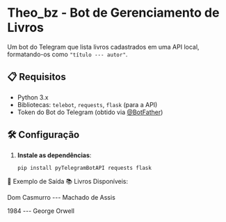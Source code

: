 # Theo_bz - Bot de Gerenciamento de Livros

Um bot do Telegram que lista livros cadastrados em uma API local, formatando-os como `"título --- autor"`.

## 📋 Requisitos
- Python 3.x
- Bibliotecas: `telebot`, `requests`, `flask` (para a API)
- Token do Bot do Telegram (obtido via [@BotFather](https://t.me/BotFather))

## 🛠️ Configuração
1. **Instale as dependências**:
   ```bash
   pip install pyTelegramBotAPI requests flask

📄 Exemplo de Saída
📚 Livros Disponíveis:

Dom Casmurro --- Machado de Assis

1984 --- George Orwell
